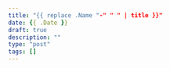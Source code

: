 ```yaml
---
title: "{{ replace .Name "-" " " | title }}"
date: {{ .Date }}
draft: true
description: ""
type: "post"
tags: []
---
```


